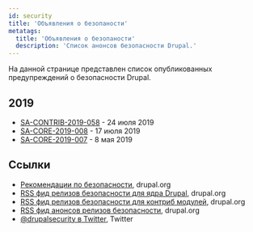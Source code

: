 ```yaml
---
id: security
title: 'Объявления о безопаности'
metatags:
  title: 'Объявления о безопаности'
  description: 'Список анонсов безопасности Drupal.'
---
```


На данной странице представлен список опубликованных предупреждений о безопасности Drupal.

## 2019

- [SA-CONTRIB-2019-058](advisory/sa-contrib-2019-058.md) - 24 июля 2019
- [SA-CORE-2019-008](advisory/sa-core-2019-008.md) - 17 июля 2019
- [SA-CORE-2019-007](advisory/sa-core-2019-007.md) - 8 мая 2019

## Ссылки

- [Рекомендации по безопасности](https://www.drupal.org/security), drupal.org
- [RSS фид релизов безопасности для ядра Drupal](http://drupal.org/security/rss.xml), drupal.org
- [RSS фид релизов безопасности для контриб модулей](http://drupal.org/security/contrib/rss.xml), drupal.org
- [RSS фид анонсов релизов безопасности](http://drupal.org/security/psa/rss.xml), drupal.org
- [@drupalsecurity в Twitter](https://twitter.com/drupalsecurity), Twitter
